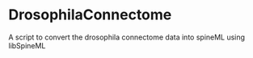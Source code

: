 # DrosophilaConnectome
A script to convert the drosophila connectome data into spineML using libSpineML

